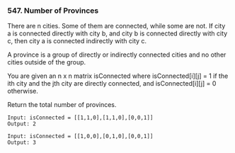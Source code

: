 ### 547. Number of Provinces

There are n cities. Some of them are connected, while some are not. If city a is connected directly with city b, and city b is connected directly with city c, then city a is connected indirectly with city c.

A province is a group of directly or indirectly connected cities and no other cities outside of the group.

You are given an n x n matrix isConnected where isConnected[i][j] = 1 if the ith city and the jth city are directly connected, and isConnected[i][j] = 0 otherwise.

Return the total number of provinces.

```
Input: isConnected = [[1,1,0],[1,1,0],[0,0,1]]
Output: 2

Input: isConnected = [[1,0,0],[0,1,0],[0,0,1]]
Output: 3
```
